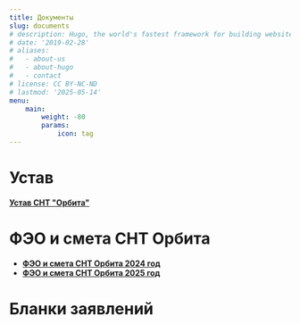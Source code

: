 ```yaml
---
title: Документы
slug: documents
# description: Hugo, the world's fastest framework for building websites
# date: '2019-02-28'
# aliases:
#   - about-us
#   - about-hugo
#   - contact
# license: CC BY-NC-ND
# lastmod: '2025-05-14'
menu:
    main: 
        weight: -80
        params:
            icon: tag
---
```


# Устав 

__[Устав СНТ "Орбита"](ustav/ustav.pdf)__

# ФЭО и смета СНТ Орбита 

- __[ФЭО и смета СНТ Орбита 2024 год](smeta/smeta_2024.pdf)__
- __[ФЭО и смета СНТ Орбита 2025 год](smeta/smeta_2025.pdf)__

# Бланки заявлений 

